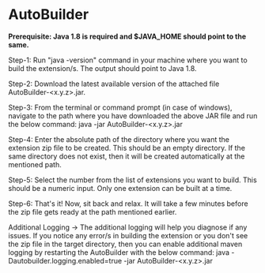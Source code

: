# AutoBuilder

**Prerequisite: Java 1.8 is required and $JAVA_HOME should point to the same.**

Step-1: Run "java -version" command in your machine where you want to build the extension/s. The output should point to Java 1.8.

Step-2: Download the latest available version of the attached file AutoBuilder-<x.y.z>.jar.

Step-3: From the terminal or command prompt (in case of windows), navigate to the path where you have downloaded the above JAR file and run the below command:
            java -jar AutoBuilder-<x.y.z>.jar
            
Step-4: Enter the absolute path of the directory where you want the extension zip file to be created. This should be an empty directory. If the same directory does not exist, then it will be created automatically at the mentioned path.

Step-5: Select the number from the list of extensions you want to build. This should be a numeric input. Only one extension can be built at a time.

Step-6: That's it! Now, sit back and relax. It will take a few minutes before the zip file gets ready at the path mentioned earlier.


Additional Logging
-> The additional logging will help you diagnose if any issues. If you notice any error/s in building the extension or you don't see the zip file in the target directory, then you can enable additional maven logging by restarting the AutoBuilder with the below command:
           java -Dautobuilder.logging.enabled=true -jar AutoBuilder-<x.y.z>.jar
           
 
